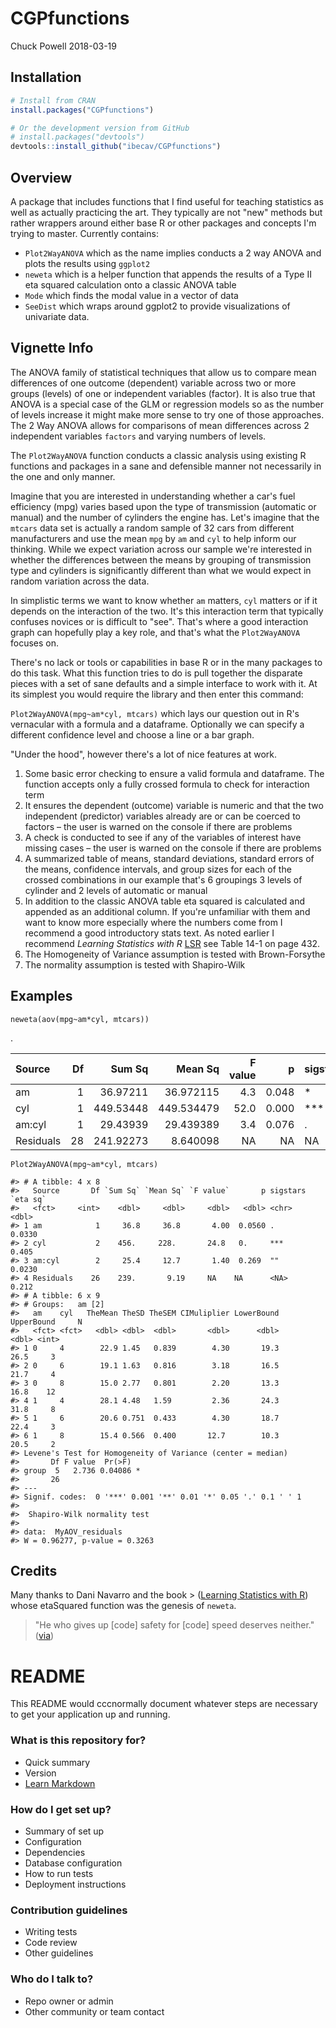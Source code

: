 CGPfunctions
================
Chuck Powell
2018-03-19


Installation
------------

``` r
# Install from CRAN
install.packages("CGPfunctions")

# Or the development version from GitHub
# install.packages("devtools")
devtools::install_github("ibecav/CGPfunctions")
```

Overview
--------
A package that includes functions that I find useful for teaching statistics as well as actually practicing the art.  They typically are not "new" methods but rather wrappers around either base R or other packages and concepts I'm trying to master.  Currently contains:

- `Plot2WayANOVA` which as the name implies conducts a 2 way ANOVA and plots the results using `ggplot2`
- `neweta` which is a helper function that appends the results of a Type II eta squared calculation onto a classic ANOVA table
- `Mode` which finds the modal value in a vector of data
- `SeeDist` which wraps around ggplot2 to provide visualizations of univariate data.

Vignette Info
-------------

The ANOVA family of statistical techniques that allow us to compare mean differences of one outcome (dependent) variable across two or more groups (levels) of one or independent variables (factor). It is also true that ANOVA is a special case of the GLM or regression models so as the number of levels increase it might make more sense to try one of those approaches.  The 2 Way ANOVA allows for comparisons of mean differences across 2 independent variables `factors` and varying numbers of levels.

The `Plot2WayANOVA` function conducts a classic analysis using existing R functions and packages in a sane and defensible manner not necessarily in the one and only manner.

Imagine that you are interested in understanding whether a car's fuel efficiency (mpg) varies based upon the type of transmission (automatic or manual) and the number of cylinders the engine has. Let's imagine that the `mtcars` data set is actually a random sample of 32 cars from different manufacturers and use the mean `mpg` by `am` and `cyl` to help inform our thinking.  While we expect variation across our sample we're interested in whether the differences between the means by grouping of transmission type and cylinders is significantly different than what we would expect in random variation across the data.  

In simplistic terms we want to know whether `am` matters, `cyl` matters or if it depends on the interaction of the two.  It's this interaction term that typically confuses novices or is difficult to "see".  That's where a good interaction graph can hopefully play a key role, and that's what the `Plot2WayANOVA` focuses on.

There's no lack or tools or capabilities in base R or in the many packages to do this task. What this function tries to do is pull together the disparate pieces with a set of sane defaults and a simple interface to work with it.  At its simplest you would require the library and then enter this command:

`Plot2WayANOVA(mpg~am*cyl, mtcars)` which lays our question out in R's vernacular with a formula and a dataframe.  Optionally we can specify a different confidence level and choose a line or a bar graph.

"Under the hood", however there's a lot of nice features at work.

1. Some basic error checking to ensure a valid formula and dataframe. The function accepts only a fully crossed formula to check for interaction term
2. It ensures the dependent (outcome) variable is numeric and that the two independent (predictor) variables already are or can be coerced to factors – the user is warned on the console if there are problems
3. A check is conducted to see if any of the variables of interest have missing cases – the user is warned on the console if there are problems
4. A summarized table of means, standard deviations, standard errors of the means, confidence intervals, and group sizes for each of the crossed combinations in our example that's 6 groupings 3 levels of cylinder and 2 levels of automatic or manual
5. In addition to the classic ANOVA table eta squared is calculated and appended as an additional column. If you're unfamiliar with them and want to know more especially where the numbers come from I recommend a good introductory stats text.  As noted earlier I recommend *Learning Statistics with R* [LSR](http://dj-navarro.appspot.com/lsr/lsr-0.5.1.pdf) see Table 14-1 on page 432. 
6. The Homogeneity of Variance assumption is tested with Brown-Forsythe
7. The normality assumption is tested with Shapiro-Wilk


Examples
--------

`neweta(aov(mpg~am*cyl, mtcars))`

.

| Source    |   Df|     Sum Sq|     Mean Sq|  F value|      p| sigstars |  eta sq|
|:----------|----:|----------:|-----------:|--------:|------:|:---------|-------:|
| am        |    1|   36.97211|   36.972115|      4.3|  0.048| \*       |   0.033|
| cyl       |    1|  449.53448|  449.534479|     52.0|  0.000| \*\*\*   |   0.399|
| am:cyl    |    1|   29.43939|   29.439389|      3.4|  0.076| .        |   0.026|
| Residuals |   28|  241.92273|    8.640098|       NA|     NA| NA       |   0.215|

`Plot2WayANOVA(mpg~am*cyl, mtcars)`

    #> # A tibble: 4 x 8
    #>   Source       Df `Sum Sq` `Mean Sq` `F value`       p sigstars `eta sq`
    #>   <fct>     <int>    <dbl>     <dbl>     <dbl>   <dbl> <chr>       <dbl>
    #> 1 am            1     36.8     36.8       4.00  0.0560 .          0.0330
    #> 2 cyl           2    456.     228.       24.8   0.     ***        0.405 
    #> 3 am:cyl        2     25.4     12.7       1.40  0.269  ""         0.0230
    #> 4 Residuals    26    239.       9.19     NA    NA      <NA>       0.212 
    #> # A tibble: 6 x 9
    #> # Groups:   am [2]
    #>   am    cyl   TheMean TheSD TheSEM CIMuliplier LowerBound UpperBound     N
    #>   <fct> <fct>   <dbl> <dbl>  <dbl>       <dbl>      <dbl>      <dbl> <int>
    #> 1 0     4        22.9 1.45   0.839        4.30       19.3       26.5     3
    #> 2 0     6        19.1 1.63   0.816        3.18       16.5       21.7     4
    #> 3 0     8        15.0 2.77   0.801        2.20       13.3       16.8    12
    #> 4 1     4        28.1 4.48   1.59         2.36       24.3       31.8     8
    #> 5 1     6        20.6 0.751  0.433        4.30       18.7       22.4     3
    #> 6 1     8        15.4 0.566  0.400       12.7        10.3       20.5     2
    #> Levene's Test for Homogeneity of Variance (center = median)
    #>       Df F value  Pr(>F)  
    #> group  5   2.736 0.04086 *
    #>       26                  
    #> ---
    #> Signif. codes:  0 '***' 0.001 '**' 0.01 '*' 0.05 '.' 0.1 ' ' 1
    #> 
    #>  Shapiro-Wilk normality test
    #> 
    #> data:  MyAOV_residuals
    #> W = 0.96277, p-value = 0.3263

Credits
-------

Many thanks to Dani Navarro and the book &gt; ([Learning Statistics with R](http://www.compcogscisydney.com/learning-statistics-with-r.html)) whose etaSquared function was the genesis of `neweta`.

> "He who gives up \[code\] safety for \[code\] speed deserves neither." ([via](https://twitter.com/hadleywickham/status/504368538874703872))
# README #

This README would cccnormally document whatever steps are necessary to get your application up and running.

### What is this repository for? ###

* Quick summary
* Version
* [Learn Markdown](https://bitbucket.org/tutorials/markdowndemo)

### How do I get set up? ###

* Summary of set up
* Configuration
* Dependencies
* Database configuration
* How to run tests
* Deployment instructions

### Contribution guidelines ###

* Writing tests
* Code review
* Other guidelines

### Who do I talk to? ###

* Repo owner or admin
* Other community or team contact
